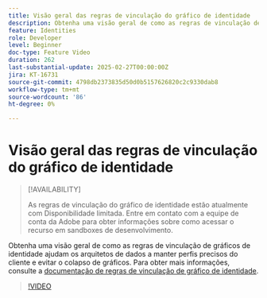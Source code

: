 ```yaml
---
title: Visão geral das regras de vinculação do gráfico de identidade
description: Obtenha uma visão geral de como as regras de vinculação de gráficos de identidade ajudam os arquitetos de dados a manter perfis precisos do cliente e evitar o colapso de gráficos.
feature: Identities
role: Developer
level: Beginner
doc-type: Feature Video
duration: 262
last-substantial-update: 2025-02-27T00:00:00Z
jira: KT-16731
source-git-commit: 4798db2373835d50d0b5157626820c2c9330dab8
workflow-type: tm+mt
source-wordcount: '86'
ht-degree: 0%

---
```



# Visão geral das regras de vinculação do gráfico de identidade

>[!AVAILABILITY]
>
>As regras de vinculação do gráfico de identidade estão atualmente com Disponibilidade limitada. Entre em contato com a equipe de conta da Adobe para obter informações sobre como acessar o recurso em sandboxes de desenvolvimento.

Obtenha uma visão geral de como as regras de vinculação de gráficos de identidade ajudam os arquitetos de dados a manter perfis precisos do cliente e evitar o colapso de gráficos. Para obter mais informações, consulte a [documentação de regras de vinculação de gráfico de identidade](https://experienceleague.adobe.com/pt-br/docs/experience-platform/identity/features/identity-graph-linking-rules/overview).

>[!VIDEO](https://video.tv.adobe.com/v/3448250/?learn=on&enablevpops)
